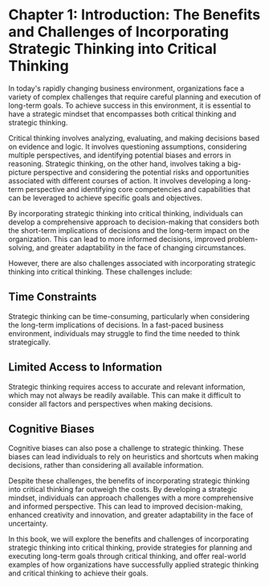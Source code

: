 Chapter 1: Introduction: The Benefits and Challenges of Incorporating Strategic Thinking into Critical Thinking
===============================================================================================================

In today's rapidly changing business environment, organizations face a variety of complex challenges that require careful planning and execution of long-term goals. To achieve success in this environment, it is essential to have a strategic mindset that encompasses both critical thinking and strategic thinking.

Critical thinking involves analyzing, evaluating, and making decisions based on evidence and logic. It involves questioning assumptions, considering multiple perspectives, and identifying potential biases and errors in reasoning. Strategic thinking, on the other hand, involves taking a big-picture perspective and considering the potential risks and opportunities associated with different courses of action. It involves developing a long-term perspective and identifying core competencies and capabilities that can be leveraged to achieve specific goals and objectives.

By incorporating strategic thinking into critical thinking, individuals can develop a comprehensive approach to decision-making that considers both the short-term implications of decisions and the long-term impact on the organization. This can lead to more informed decisions, improved problem-solving, and greater adaptability in the face of changing circumstances.

However, there are also challenges associated with incorporating strategic thinking into critical thinking. These challenges include:

Time Constraints
----------------

Strategic thinking can be time-consuming, particularly when considering the long-term implications of decisions. In a fast-paced business environment, individuals may struggle to find the time needed to think strategically.

Limited Access to Information
-----------------------------

Strategic thinking requires access to accurate and relevant information, which may not always be readily available. This can make it difficult to consider all factors and perspectives when making decisions.

Cognitive Biases
----------------

Cognitive biases can also pose a challenge to strategic thinking. These biases can lead individuals to rely on heuristics and shortcuts when making decisions, rather than considering all available information.

Despite these challenges, the benefits of incorporating strategic thinking into critical thinking far outweigh the costs. By developing a strategic mindset, individuals can approach challenges with a more comprehensive and informed perspective. This can lead to improved decision-making, enhanced creativity and innovation, and greater adaptability in the face of uncertainty.

In this book, we will explore the benefits and challenges of incorporating strategic thinking into critical thinking, provide strategies for planning and executing long-term goals through critical thinking, and offer real-world examples of how organizations have successfully applied strategic thinking and critical thinking to achieve their goals.
